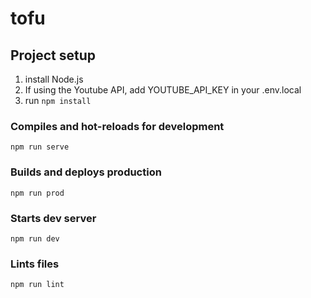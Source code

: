 # tofu

## Project setup
1. install Node.js
2. If using the Youtube API, add YOUTUBE_API_KEY in your .env.local
3. run `npm install`

### Compiles and hot-reloads for development
```
npm run serve
```

### Builds and deploys production
```
npm run prod
```

### Starts dev server
```
npm run dev
```

### Lints files
```
npm run lint
```

